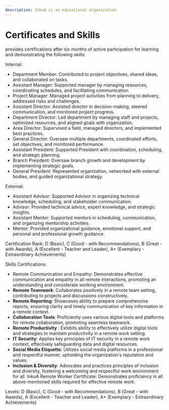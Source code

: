 ```yaml
---
description: InkuA is an educational organization
---
```


# Certificates and Skills

provides certifications after six months of active participation for learning and demonstrating the following skills:

Internal:

* Department Member: Contributed to project objectives, shared ideas, and collaborated on tasks.
* Assistant Manager: Supported manager by managing resources, coordinating schedules, and facilitating communication.
* Project Manager: Managed project activities from planning to delivery, addressed risks and challenges.
* Assistant Director: Assisted director in decision-making, steered communication, and monitored project progress.
* Department Director: Led department by managing staff and projects, optimized resources, and aligned goals with organization.
* Area Director: Supervised a field, managed directors, and implemented best practices.
* General Director: Oversaw multiple departments, coordinated efforts, set objectives, and monitored performance.
* Assistant President: Supported President with coordination, scheduling, and strategic planning.
* Branch President: Oversaw branch growth and development by implementing strategic goals.
* General President: Represented organization, networked with external bodies, and guided organizational strategy.

External:

* Assistant Advisor: Supported Advisor in organizing technical knowledge, scheduling, and stakeholder communication.
* Advisor: Provided technical advice, expert knowledge, and strategic insights.
* Assistant Mentor: Supported mentors in scheduling, communication, and organizing mentorship activities.
* Mentor: Provided organizational guidance, emotional support, and personal and professional growth guidance.

Certification Rank: D (Basic), C (Good - with Recommendations), B (Great - with Awards), A (Excellent - Teacher and Leader), A+ (Exemplary - Extraordinary Achievements)

Skills Certifications:

* Remote Communication and Empathy: Demonstrates effective communication and empathy in all remote interactions, promoting an understanding and considerate working environment.
* **Remote Teamwork**: Collaborates positively in a remote team setting, contributing to projects and discussions constructively.
* **Remote Reporting**: Showcases ability to prepare comprehensive reports, ensuring clarity and timely communication of key information in a remote context.
* **Collaboration Tools**: Proficiently uses various digital tools and platforms for remote collaboration, promoting seamless teamwork.
* **Remote Productivity** : Exhibits ability to effectively utilize digital tools and strategies to maintain productivity in a remote work setting.
* **IT Security**: Applies key principles of IT security in a remote work context, effectively safeguarding data and digital resources.
* **Social Media Etiquette**: Utilizes social media platforms in a professional and respectful manner, upholding the organization's reputation and values.
* **Inclusion & Diversity**: Advocates and practices principles of inclusion and diversity, fostering a welcoming and respectful work environment for all. InkuA Remote Worker Certificate: Demonstrates proficiency in all above-mentioned skills required for effective remote work.

Levels: D (Basic), C (Good - with Recommendations), B (Great - with Awards), A (Excellent - Teacher and Leader), A+ (Exemplary - Extraordinary Achievements)


